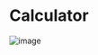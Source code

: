 # Calculator

![image](https://user-images.githubusercontent.com/80820674/123390245-5d803180-d5a3-11eb-8fd5-f09235d5a0c1.png)
